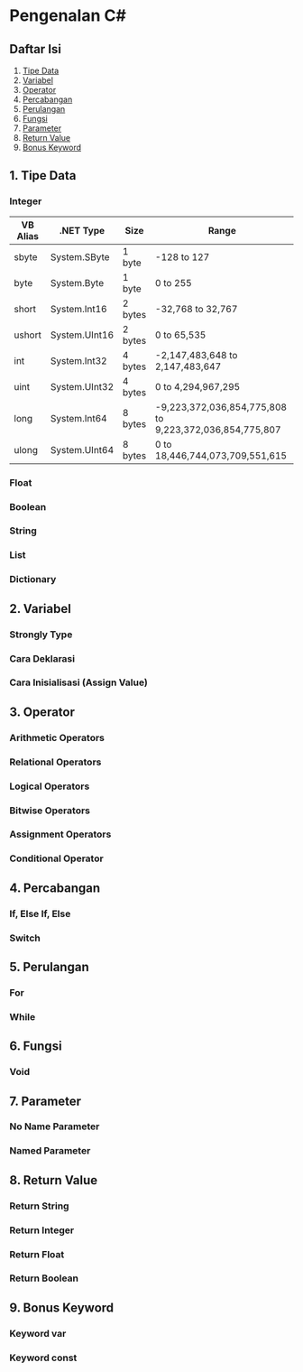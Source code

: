 # Pengenalan C#

## Daftar Isi
1. [Tipe Data](#1-tipe-data)
2. [Variabel](#2-variabel)
3. [Operator](#3-operator)
4. [Percabangan](#4-percabangan)
5. [Perulangan](#5-perulangan)
6. [Fungsi](#6-fungsi)
7. [Parameter](#7-parameter)
8. [Return Value](#8-return-value)
9. [Bonus Keyword](#9-bonus-keyword)

## 1. Tipe Data
### Integer
| VB Alias | .NET Type | Size | Range |
| -------- | --------- | ---- | ----- |
| sbyte | System.SByte | 1 byte | -128 to 127 |
| byte | System.Byte | 1 byte | 0 to 255 |
| short | System.Int16 | 2 bytes | -32,768 to 32,767 |
| ushort | System.UInt16 | 2 bytes | 0 to 65,535 |
| int | System.Int32 | 4 bytes | -2,147,483,648 to 2,147,483,647 |
| uint | System.UInt32 | 4 bytes | 0 to 4,294,967,295 |
| long | System.Int64 | 8 bytes | -9,223,372,036,854,775,808 to 9,223,372,036,854,775,807 |
| ulong | System.UInt64 | 8 bytes | 0 to 18,446,744,073,709,551,615 |
### Float
### Boolean
### String
### List
### Dictionary
## 2. Variabel
### Strongly Type
### Cara Deklarasi
### Cara Inisialisasi (Assign Value)
## 3. Operator
### Arithmetic Operators
### Relational Operators
### Logical Operators
### Bitwise Operators
### Assignment Operators
### Conditional Operator
## 4. Percabangan
### If, Else If, Else
### Switch
## 5. Perulangan
### For
### While
## 6. Fungsi
### Void
## 7. Parameter
### No Name Parameter
### Named Parameter
## 8. Return Value
### Return String
### Return Integer
### Return Float
### Return Boolean
## 9. Bonus Keyword
### Keyword var
### Keyword const